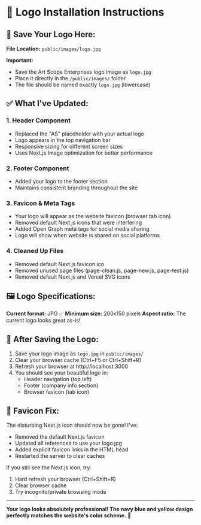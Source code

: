 # 🎨 Logo Installation Instructions

## 📂 Save Your Logo Here:

**File Location:** `public/images/logo.jpg`

**Important:** 
- Save the Art Scope Enterprises logo image as `logo.jpg` 
- Place it directly in the `/public/images/` folder
- The file should be named exactly `logo.jpg` (lowercase)

## ✅ What I've Updated:

### 1. **Header Component**
- Replaced the "AS" placeholder with your actual logo
- Logo appears in the top navigation bar
- Responsive sizing for different screen sizes
- Uses Next.js Image optimization for better performance

### 2. **Footer Component** 
- Added your logo to the footer section
- Maintains consistent branding throughout the site

### 3. **Favicon & Meta Tags**
- Your logo will appear as the website favicon (browser tab icon)
- Removed default Next.js icons that were interfering
- Added Open Graph meta tags for social media sharing
- Logo will show when website is shared on social platforms

### 4. **Cleaned Up Files**
- Removed default Next.js favicon.ico
- Removed unused page files (page-clean.js, page-new.js, page-test.js)
- Removed default Next.js and Vercel SVG icons

## 🖼️ Logo Specifications:

**Current format:** JPG ✅
**Minimum size:** 200x150 pixels
**Aspect ratio:** The current logo looks great as-is!

## 🚀 After Saving the Logo:

1. Save your logo image as `logo.jpg` in `public/images/`
2. Clear your browser cache (Ctrl+F5 or Ctrl+Shift+R)
3. Refresh your browser at http://localhost:3000
4. You should see your beautiful logo in:
   - Header navigation (top left)
   - Footer (company info section)
   - Browser favicon (tab icon)

## 🔧 Favicon Fix:

The disturbing Next.js icon should now be gone! I've:
- Removed the default Next.js favicon
- Updated all references to use your logo.jpg
- Added explicit favicon links in the HTML head
- Restarted the server to clear caches

If you still see the Next.js icon, try:
1. Hard refresh your browser (Ctrl+Shift+R)
2. Clear browser cache
3. Try incognito/private browsing mode

---

**Your logo looks absolutely professional! The navy blue and yellow design perfectly matches the website's color scheme.** 🎉
